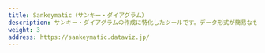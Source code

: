 ```yaml
---
title: Sankeymatic（サンキー・ダイアグラム）
description: サンキー・ダイアグラムの作成に特化したツールです。データ形式が簡易なものなので、スプレッドシート・ツールで作成したデータを用いて、誰でも手軽にサンキー・ダイアグラムの作成が出来ます。出力はPNGかSVG形式です。
weight: 3
address: https://sankeymatic.dataviz.jp/
---
```

